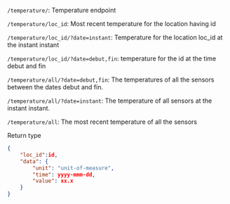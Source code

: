 `/temperature/`: Temperature endpoint

`/temperature/loc_id`: Most recent temperature for the location having id

`/temperature/loc_id/?date=instant`: Temperature for the location loc_id at the instant instant

`/temperature/loc_id/?date=debut,fin`: temperature for the id at the time debut and fin

`/temperature/all/?date=debut,fin`: The temperatures of all the sensors between the dates debut and fin.

`/temperature/all/?date=instant`: The temperature of all sensors at the instant instant.

`/temperature/all`: The most recent temperature of all the sensors

Return type

```json
{
    "loc_id":id,
    "data": {
        "unit": "unit-of-measure",
        "time": yyyy-mmm-dd,
        "value": xx.x
    }
}
```